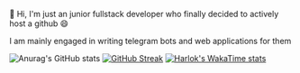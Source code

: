 👋 Hi, I'm just an junior fullstack developer who finally decided to actively host a github 😄

I am mainly engaged in writing telegram bots and web applications for them

![Anurag's GitHub stats](https://github-readme-stats.vercel.app/api?username=alivergg&show_icons=true&theme=transparent)
[![GitHub Streak](https://github-readme-streak-stats.herokuapp.com/?user=alivergg)](https://git.io/streak-stats)
[![Harlok's WakaTime stats](https://github-readme-stats.vercel.app/api/wakatime?username=alivergg)](https://github.com/anuraghazra/github-readme-stats)
